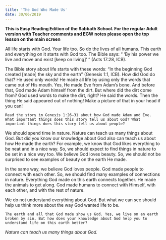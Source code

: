 ```yaml
---
title: 'The God Who Made Us'
date: 30/06/2019
---
```


**This is Easy Reading Edition of the Sabbath School. For the regular Adult version with Teacher comments and EGW notes please open the top lesson on the main screen**

All life starts with God. Your life too. So do the lives of all humans. This earth and everything on it starts with God too. The Bible says: “ ‘By his power we live and move and exist [keep on living]’ ” (Acts 17:28, ICB). 

The Bible story about life starts with these words: “In the beginning God created [made] the sky and the earth” (Genesis 1:1, ICB). How did God do that? He used only words! He made all life by using only the words that came out of His mouth. Yes, He made Eve from Adam’s bone. And before that, God made Adam himself from the dirt. But where did the dirt come from? God used words to make the dirt, right? He said the words. Then the thing He said appeared out of nothing! Make a picture of that in your head if you can!

`Read the story in Genesis 1:26–31 about how God made Adam and Eve. What important things does this story tell us about God? What important things does this story tell us about people?`

We should spend time in nature. Nature can teach us many things about God. But did you know our knowledge about God also can teach us about how He made the earth? For example, we know that God likes everything to be neat and in a nice way. So, we should expect to find things in nature to be set in a nice way too. We believe God loves beauty. So, we should not be surprised to see examples of beauty on the earth He made.

In the same way, we believe God loves people. God made people to connect with each other. So, we should find many examples of connections in nature. Everything God made on this earth connects together. He made the animals to get along. God made humans to connect with Himself, with each other, and with the rest of nature.

We do not understand everything about God. But what we can see should help us think more about the way God wanted life to be. 

`The earth and all that God made show us God. Yes, we live on an earth broken by sin. But how does your knowledge about God help you to understand life on this earth better?`

_Nature can teach us many things about God._
